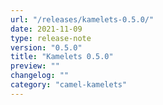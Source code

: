 ```yaml
---
url: "/releases/kamelets-0.5.0/"
date: 2021-11-09
type: release-note
version: "0.5.0"
title: "Kamelets 0.5.0"
preview: ""
changelog: ""
category: "camel-kamelets"
---
```

